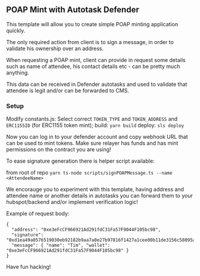 ## POAP Mint with Autotask Defender

This template will allow you to create simple POAP minting application quickly. 

The only required action from client is to sign a message, in order to validate his ownership over an address. 

When requesting a POAP mint, client can provide in request some details such as name of attendee, his contact details etc - can be pretty much anything. 

This data can be received in Defender autotasks and used to validate that attendee is legit and/or can be forwarded to CMS.


### Setup

Modify constants.js:
Select correct `TOKEN_TYPE` and `TOKEN_ADDRESS` and `ERC1155ID` (for ERC1155 token mint);
build: `yarn build`
deploy: `sls deploy` 

Now you can log in to your defender account and copy webhook URL that can be used to mint tokens. Make sure relayer has funds and has mint permissions on the contract you are using! 

To ease signature generation there is helper script available:

from root of repo `yarn ts-node scripts/signPOAPMessage.ts --name <AttendeeName>`

We encorauge you to experiment with this template, having address and attendee name or another details in autotasks you can forward them to your hubspot/backend and/or implement verification logic! 

Example of request body:

```
{
  "address": "0xe3eFcCF966921Ad291fdC31Fa57F9044F105bc98",
  "signature": "0xd1ea49a0576519030eb92182b9aa7a0e27b97816f1427a1cee00b11de3156c58095ae2ee7fab13cea7bd3db6aaacfcef596e995d49b0100026bc927f84b0c1311c",
  "message": { "name": "Tim", "wallet": "0xe3eFcCF966921Ad291fdC31Fa57F9044F105bc98" } 
}
```

Have fun hacking! 
